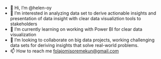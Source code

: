 - 👋 Hi, I’m @helen-oy
- 👀 I’m interested in analyzing data set to derive actionable insights and presentation of data insight with clear data visualiztion tools to stakeholders
- 🌱 I’m currently learning on working with Power BI for clear data visualization
- 💞️ I’m looking to collaborate on big data projects, working challenging data sets for deriving insights that solve real-world problems.
- 📫 How to reach me folajomisoremekun@gmail.com

<!---
helen-oy/helen-oy is a ✨ special ✨ repository because its `README.md` (this file) appears on your GitHub profile.
You can click the Preview link to take a look at your changes.
--->
